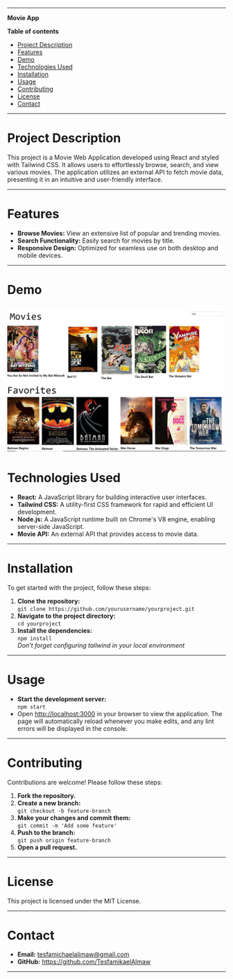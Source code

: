 
---
**Movie  App**


**Table of contents**
- [Project Description](#project-description)
- [Features](#features)
- [Demo](#demo)
- [Technologies Used](#technologies-used)
- [Installation](#installation)
- [Usage](#usage)
- [Contributing](#contributing)
- [License](#license)
- [Contact](#contact)
  

---

# Project Description
This project is a Movie Web Application developed using React and styled with Tailwind CSS. It allows users to effortlessly browse, search, and view various movies. The application utilizes an external API to fetch movie data, presenting it in an intuitive and user-friendly interface.

---

# Features
- **Browse Movies:** View an extensive list of popular and trending movies.  
- **Search Functionality:** Easily search for movies by title.  
- **Responsive Design:** Optimized for seamless use on both desktop and mobile devices.  

---

# Demo

![screenshot-1](./images/image.png)
![screenshot-1](./images/image2.png)
---

# Technologies Used
- **React:** A JavaScript library for building interactive user interfaces.  
- **Tailwind CSS:** A utility-first CSS framework for rapid and efficient UI development.  
- **Node.js:** A JavaScript runtime built on Chrome's V8 engine, enabling server-side JavaScript.  
- **Movie API:** An external API that provides access to movie data.  

---

# Installation
To get started with the project, follow these steps:  
1. **Clone the repository:**  
   `git clone https://github.com/yourusername/yourproject.git`  
2. **Navigate to the project directory:**  
   `cd yourproject`  
3. **Install the dependencies:**  
   `npm install`  
_Don't forget  configuring tailwind in your local environment_ 

---

# Usage
- **Start the development server:**  
  `npm start`  
- Open [http://localhost:3000](http://localhost:3000) in your browser to view the application. The page will automatically reload whenever you make edits, and any lint errors will be displayed in the console.  

---

# Contributing
Contributions are welcome! Please follow these steps:  
1. **Fork the repository.**  
2. **Create a new branch:**  
   `git checkout -b feature-branch`  
3. **Make your changes and commit them:**  
   `git commit -m 'Add some feature'`  
4. **Push to the branch:**  
   `git push origin feature-branch`  
5. **Open a pull request.**  

---

# License
This project is licensed under the MIT License.  

---

# Contact
- **Email:** tesfamichaelalimaw@gmail.com
- **GitHub:** https://github.com/TesfamikaelAlmaw

---

